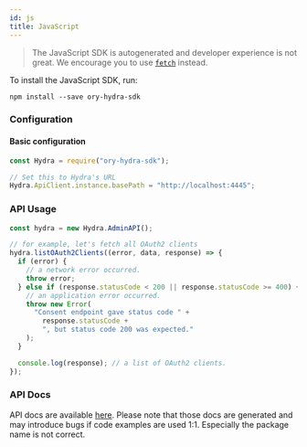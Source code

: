 ```yaml
---
id: js
title: JavaScript
---
```


> The JavaScript SDK is autogenerated and developer experience is not great. We encourage you to
> use [`fetch`](https://developer.mozilla.org/en-US/docs/Web/API/Fetch_API) instead.

To install the JavaScript SDK, run:

```
npm install --save ory-hydra-sdk
```

### Configuration

#### Basic configuration

```js
const Hydra = require("ory-hydra-sdk");

// Set this to Hydra's URL
Hydra.ApiClient.instance.basePath = "http://localhost:4445";
```

### API Usage

```js
const hydra = new Hydra.AdminAPI();

// for example, let's fetch all OAuth2 clients
hydra.listOAuth2Clients((error, data, response) => {
  if (error) {
    // a network error occurred.
    throw error;
  } else if (response.statusCode < 200 || response.statusCode >= 400) {
    // an application error occurred.
    throw new Error(
      "Consent endpoint gave status code " +
        response.statusCode +
        ", but status code 200 was expected."
    );
  }

  console.log(response); // a list of OAuth2 clients.
});
```

### API Docs

API docs are available [here](https://github.com/ory/hydra/blob/master/sdk/js/swagger/README.md).
Please note that those docs are generated and may introduce bugs if code examples are used 1:1. Especially
the package name is not correct.
